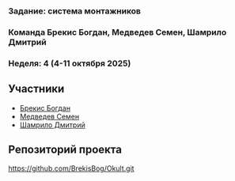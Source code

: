 ### Задание: система монтажников

### Команда Брекис Богдан, Медведев Семен, Шамрило Дмитрий
### Неделя: 4 (4-11 октября 2025)

## Участники
- [Брекис Богдан](https://github.com/BrekisBog) 
- [Медведев Семен](https://github.com/участник2)
- [Шамрило Дмитрий](https://github.com/участник2)
  
## Репозиторий проекта
https://github.com/BrekisBog/Okult.git

